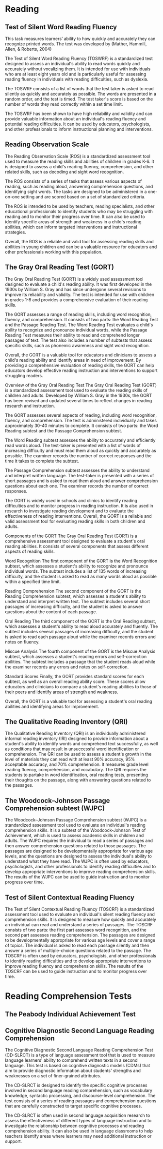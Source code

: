 # Reading

## Test of Silent Word Reading Fluency

This task measures learners’ ability to how quickly and accurately they can recognize printed words. The test was developed by (Mather, Hammill, Allen, & Roberts, 2004)

The Test of Silent Word Reading Fluency (TOSWRF) is a standardized test designed to assess an individual's ability to read words quickly and accurately without vocalizing them. It is intended for use with individuals who are at least eight years old and is particularly useful for assessing reading fluency in individuals with reading difficulties, such as dyslexia.

The TOSWRF consists of a list of words that the test taker is asked to read silently as quickly and accurately as possible. The words are presented in a random order, and the test is timed. The test taker's score is based on the number of words they read correctly within a set time limit.

The TOSWRF has been shown to have high reliability and validity and can provide valuable information about an individual's reading fluency and potential reading difficulties. It can be used by educators, psychologists, and other professionals to inform instructional planning and interventions.

## Reading Observation Scale

The Reading Observation Scale (ROS) is a standardized assessment tool used to measure the reading skills and abilities of children in grades K-6. It is designed to assess a child's reading fluency, comprehension, and other related skills, such as decoding and sight word recognition.

The ROS consists of a series of tasks that assess various aspects of reading, such as reading aloud, answering comprehension questions, and identifying sight words. The tasks are designed to be administered in a one-on-one setting and are scored based on a set of standardized criteria.

The ROS is intended to be used by teachers, reading specialists, and other educational professionals to identify students who may be struggling with reading and to monitor their progress over time. It can also be used to identify specific areas of strength and weakness in a child's reading abilities, which can inform targeted interventions and instructional strategies.

Overall, the ROS is a reliable and valid tool for assessing reading skills and abilities in young children and can be a valuable resource for educators and other professionals working with this population.

## The Gray Oral Reading Test (GORT)

The Gray Oral Reading Test (GORT) is a widely used assessment tool designed to evaluate a child's reading ability. It was first developed in the 1930s by William S. Gray and has since undergone several revisions to improve its reliability and validity. The test is intended for use with children in grades 1-8 and provides a comprehensive evaluation of their reading skills.

The GORT assesses a range of reading skills, including word recognition, fluency, and comprehension. It consists of two parts: the Word Reading Test and the Passage Reading Test. The Word Reading Test evaluates a child's ability to recognize and pronounce individual words, while the Passage Reading Test measures their ability to read and comprehend longer passages of text. The test also includes a number of subtests that assess specific skills, such as phonemic awareness and sight word recognition.

Overall, the GORT is a valuable tool for educators and clinicians to assess a child's reading ability and identify areas in need of improvement. By providing a comprehensive evaluation of reading skills, the GORT can help educators develop effective reading instruction and interventions to support struggling readers.

Overview of the Gray Oral Reading Test
The Gray Oral Reading Test (GORT) is a standardized assessment tool used to evaluate the reading skills of children and adults. Developed by William S. Gray in the 1930s, the GORT has been revised and updated several times to reflect changes in reading research and instruction.

The GORT assesses several aspects of reading, including word recognition, fluency, and comprehension. The test is administered individually and takes approximately 30-40 minutes to complete. It consists of two parts: the Word Reading subtest and the Passage Comprehension subtest.

The Word Reading subtest assesses the ability to accurately and efficiently read words aloud. The test-taker is presented with a list of words of increasing difficulty and must read them aloud as quickly and accurately as possible. The examiner records the number of correct responses and the time it takes to complete the subtest.

The Passage Comprehension subtest assesses the ability to understand and interpret written language. The test-taker is presented with a series of short passages and is asked to read them aloud and answer comprehension questions about each one. The examiner records the number of correct responses.

The GORT is widely used in schools and clinics to identify reading difficulties and to monitor progress in reading instruction. It is also used in research to investigate reading development and to evaluate the effectiveness of reading interventions. Overall, the GORT is a reliable and valid assessment tool for evaluating reading skills in both children and adults.

Components of the GORT
The Gray Oral Reading Test (GORT) is a comprehensive assessment tool designed to evaluate a student's oral reading abilities. It consists of several components that assess different aspects of reading skills.

Word Recognition
The first component of the GORT is the Word Recognition subtest, which assesses a student's ability to recognize and pronounce individual words. The subtest includes a list of 135 words of increasing difficulty, and the student is asked to read as many words aloud as possible within a specified time limit.

Reading Comprehension
The second component of the GORT is the Reading Comprehension subtest, which assesses a student's ability to understand and interpret written text. The subtest includes several short passages of increasing difficulty, and the student is asked to answer questions about the content of each passage.

Oral Reading
The third component of the GORT is the Oral Reading subtest, which assesses a student's ability to read aloud accurately and fluently. The subtest includes several passages of increasing difficulty, and the student is asked to read each passage aloud while the examiner records errors and notes on fluency.

Miscue Analysis
The fourth component of the GORT is the Miscue Analysis subtest, which assesses a student's reading errors and self-correction abilities. The subtest includes a passage that the student reads aloud while the examiner records any errors and notes on self-correction.

Standard Scores
Finally, the GORT provides standard scores for each subtest, as well as an overall reading ability score. These scores allow educators and clinicians to compare a student's reading abilities to those of their peers and identify areas of strength and weakness.

Overall, the GORT is a valuable tool for assessing a student's oral reading abilities and identifying areas for improvement.

## The Qualitative Reading Inventory (QRI)

The Qualitative Reading Inventory (QRI) is an individually administered informal reading inventory (IRI) designed to provide information about a student's ability to identify words and comprehend text successfully, as well as conditions that may result in unsuccessful word identification or comprehension. The QRI can be used to assess a student's growth in the level of materials they can read with at least 90% accuracy, 95% acceptable accuracy, and 70% comprehension. It measures grade level reading fluency, comprehension, and vocabulary. The QRI requires the students to partake in word identification, oral reading tests, presenting their thoughts on the passage, along with answering questions related to the passages.

## The Woodcock–Johnson Passage Comprehension subtest (WJPC)

The Woodcock–Johnson Passage Comprehension subtest (WJPC) is a standardized assessment tool used to evaluate an individual's reading comprehension skills. It is a subtest of the Woodcock-Johnson Test of Achievement, which is used to assess academic skills in children and adults. The WJPC requires the individual to read a series of passages and then answer comprehension questions related to those passages. The passages are designed to be developmentally appropriate for various age levels, and the questions are designed to assess the individual's ability to understand what they have read. The WJPC is often used by educators, psychologists, and other professionals to identify reading difficulties and to develop appropriate interventions to improve reading comprehension skills. The results of the WJPC can be used to guide instruction and to monitor progress over time.

## Test of Silent Contextual Reading Fluency

The Test of Silent Contextual Reading Fluency (TOSCRF) is a standardized assessment tool used to evaluate an individual's silent reading fluency and comprehension skills. It is designed to measure how quickly and accurately an individual can read and understand a series of passages. The TOSCRF consists of two parts: the first part assesses word recognition, and the second part assesses reading comprehension. The passages are designed to be developmentally appropriate for various age levels and cover a range of topics. The individual is asked to read each passage silently and then answer a series of multiple-choice questions related to the passage. The TOSCRF is often used by educators, psychologists, and other professionals to identify reading difficulties and to develop appropriate interventions to improve reading fluency and comprehension skills. The results of the TOSCRF can be used to guide instruction and to monitor progress over time.

# Reading Comprehension Tests

## The Peabody Individual Achievement Test

## Cognitive Diagnostic Second Language Reading Comprehension

The Cognitive Diagnostic Second Language Reading Comprehension Test (CD-SLRCT) is a type of language assessment tool that is used to measure language learners' ability to comprehend written texts in a second language. This test is based on cognitive diagnostic models (CDMs) that aim to provide diagnostic information about students' strengths and weaknesses on a set of finer-grained attributes.

The CD-SLRCT is designed to identify the specific cognitive processes involved in second language reading comprehension, such as vocabulary knowledge, syntactic processing, and discourse-level comprehension. The test consists of a series of reading passages and comprehension questions that are carefully constructed to target specific cognitive processes.

The CD-SLRCT is often used in second language acquisition research to assess the effectiveness of different types of language instruction and to investigate the relationship between cognitive processes and reading comprehension ability. It can also be used in language classrooms to help teachers identify areas where learners may need additional instruction or support.
